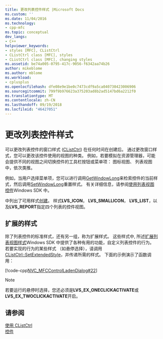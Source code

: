 ```yaml
---
title: 更改列表控件样式 |Microsoft Docs
ms.custom: ''
ms.date: 11/04/2016
ms.technology:
- cpp-mfc
ms.topic: conceptual
dev_langs:
- C++
helpviewer_keywords:
- styles [MFC], CListCtrl
- CListCtrl class [MFC], styles
- CListCtrl class [MFC], changing styles
ms.assetid: be74a005-0795-417c-9056-f6342aa74b26
author: mikeblome
ms.author: mblome
ms.workload:
- cplusplus
ms.openlocfilehash: dfe08e9e1be0c7473cdf9a5ca040730423006906
ms.sourcegitcommit: 799f9b976623a375203ad8b2ad5147bd6a2212f0
ms.translationtype: MT
ms.contentlocale: zh-CN
ms.lasthandoff: 09/19/2018
ms.locfileid: "46427051"
---
```

# <a name="changing-list-control-styles"></a>更改列表控件样式

可以更改列表控件的窗口样式 ([CListCtrl](../mfc/reference/clistctrl-class.md)) 在任何时间在创建后。 通过更改窗口样式，您可以更改该控件使用的视图的种类。 例如，若要模拟在资源管理器，可能会提供不同的视图之间切换控件的工具栏按钮或菜单项： 图标视图、 列表视图中，依次类推。

例如，当用户选择菜单项，您可以进行调用[GetWindowLong](/windows/desktop/api/winuser/nf-winuser-getwindowlonga)来检索控件的当前样式，然后调用[SetWindowLong](/windows/desktop/api/winuser/nf-winuser-setwindowlonga)重置样式。 有关详细信息，请参阅[使用列表视图控件](/windows/desktop/Controls/using-list-view-controls)Windows SDK 中。

中列出了可用样式[创建](../mfc/reference/clistctrl-class.md#create)。 样式**LVS_ICON**， **LVS_SMALLICON**， **LVS_LIST**，以及**LVS_REPORT**指定四个列表的控件视图。

## <a name="extended-styles"></a>扩展的样式

除了列表控件的标准样式，还有另一组，称为扩展样式。 这些样式中, 所述[扩展列表视图样式](/windows/desktop/Controls/extended-list-view-styles)Windows SDK 中提供了各种有用的功能，自定义列表控件的行为。 若要实现的行为的某些样式 （如悬停选择），请调用[CListCtrl::SetExtendedStyle](../mfc/reference/clistctrl-class.md#setextendedstyle)，并传递所需的样式。 下面的示例演示了函数调用：

[!code-cpp[NVC_MFCControlLadenDialog#22](../mfc/codesnippet/cpp/changing-list-control-styles_1.cpp)]

> [!NOTE]
>  若要运行的悬停时选择，您还必须是**LVS_EX_ONECLICKACTIVATE**或**LVS_EX_TWOCLICKACTIVATE**开启。

## <a name="see-also"></a>请参阅

[使用 CListCtrl](../mfc/using-clistctrl.md)<br/>
[控件](../mfc/controls-mfc.md)

